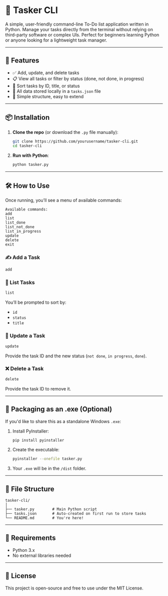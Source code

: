 # 📝 Tasker CLI

A simple, user-friendly command-line To-Do list application written in Python. Manage your tasks directly from the terminal without relying on third-party software or complex UIs. Perfect for beginners learning Python or anyone looking for a lightweight task manager.

---

## 🚀 Features

- ✅ Add, update, and delete tasks
- 📋 View all tasks or filter by status (done, not done, in progress)
- 🔢 Sort tasks by ID, title, or status
- 💾 All data stored locally in a `tasks.json` file
- 🧠 Simple structure, easy to extend

---

## 📦 Installation

1. **Clone the repo** (or download the `.py` file manually):

   ```bash
   git clone https://github.com/yourusername/tasker-cli.git
   cd tasker-cli
   ```

2. **Run with Python**:

   ```bash
   python tasker.py
   ```

---

## 🛠 How to Use

Once running, you’ll see a menu of available commands:

```
Available commands:
add
list
list_done
list_not_done
list_in_progress
update
delete
exit
```

### ✍️ Add a Task
```bash
add
```

### 📃 List Tasks
```bash
list
```
You’ll be prompted to sort by:
- `id`
- `status`
- `title`

### 🔄 Update a Task
```bash
update
```
Provide the task ID and the new status (`not done`, `in progress`, `done`).

### ❌ Delete a Task
```bash
delete
```
Provide the task ID to remove it.

---

## 🧪 Packaging as an .exe (Optional)

If you'd like to share this as a standalone Windows `.exe`:

1. Install PyInstaller:

   ```bash
   pip install pyinstaller
   ```

2. Create the executable:

   ```bash
   pyinstaller --onefile tasker.py
   ```

3. Your `.exe` will be in the `/dist` folder.

---

## 📁 File Structure

```
tasker-cli/
│
├── tasker.py        # Main Python script
├── tasks.json       # Auto-created on first run to store tasks
└── README.md        # You're here!
```

---

## 📌 Requirements

- Python 3.x
- No external libraries needed

---

## 📄 License

This project is open-source and free to use under the MIT License.
